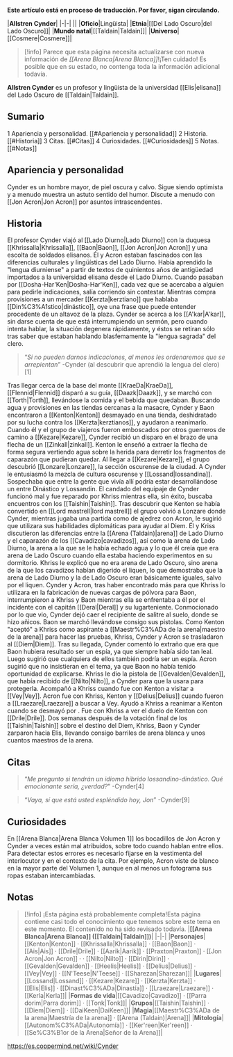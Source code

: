 **Este artículo está en proceso de traducción. Por favor, sigan circulando.**


|**Allstren Cynder**|
|-|-|
||
|**Oficio**|Lingüista|
|**Etnia**|[[Del Lado Oscuro\|del Lado Oscuro]]|
|**Mundo natal**|[[Taldain\|Taldain]]|
|**Universo**|[[Cosmere\|Cosmere]]|

> [!info] Parece que esta página necesita actualizarse con nueva información de *[[Arena Blanca\|Arena Blanca]]*!¡Ten cuidado! Es posible que en su estado, no contenga toda la información adicional todavía.

**Allstren Cynder** es un profesor y lingüista de la universidad [[Elis\|elisana]] del Lado Oscuro de [[Taldain\|Taldain]].

## Sumario

1 Apariencia y personalidad. [[#Apariencia y personalidad]] 
2 Historia. [[#Historia]] 
3 Citas. [[#Citas]] 
4 Curiosidades. [[#Curiosidades]] 
5 Notas. [[#Notas]] 


## Apariencia y personalidad
Cynder es un hombre mayor, de piel oscura y calvo. Sigue siendo optimista y a menudo muestra un astuto sentido del humor. Discute a menudo con [[Jon Acron\|Jon Acron]] por asuntos intrascendentes.

## Historia
El profesor Cynder viajó al [[Lado Diurno\|Lado Diurno]] con la duquesa [[Khrissalla\|Khrissalla]], [[Baon\|Baon]], [[Jon Acron\|Jon Acron]] y una escolta de soldados elisanos. Él y Acron estaban fascinados con las diferencias culturales y lingüísticas del Lado Diurno. Había aprendido la "lengua diurniense" a partir de textos de quinientos años de antigüedad importados a la universidad elisana desde el Lado Diurno. Cuando pasaban por [[Dosha-Har'Ken\|Dosha-Har'Ken]], cada vez que se acercaba a alguien para pedirle indicaciones, salía corriendo sin contestar. Mientras compra provisiones a un mercader [[Kerzta\|kerztiano]] que hablaba [[Din%C3%A1stico\|dinástico]], oye una frase que puede entender procedente de un altavoz de la plaza. Cynder se acerca a los [[A'kar\|A'kar]], sin darse cuenta de que está interrumpiendo un sermón, pero cuando intenta hablar, la situación degenera rápidamente, y éstos se retiran sólo tras saber que estaban hablando blasfemamente la "lengua sagrada" del clero.

>“*Si no pueden darnos indicaciones, al menos les ordenaremos que se arrepientan*”
\-Cynder (al descubrir que aprendió la lengua del clero)[1]

Tras llegar cerca de la base del monte [[KraeDa\|KraeDa]], [[Flennid\|Flennid]] disparó a su guía, [[Daazk\|Daazk]], y se marchó con [[Torth\|Torth]], llevándose la comida y el bebida que quedaban. Buscando agua y provisiones en las tiendas cercanas a la masacre, Cynder y Baon encontraron a [[Kenton\|Kenton]] desmayado en una tienda, deshidratado por su lucha contra los [[Kerzta\|kerztianos]], y ayudaron a reanimarlo. Cuando él y el grupo de viajeros fueron emboscados por otros guerreros de camino a [[Kezare\|Kezare]], Cynder recibió un disparo en el brazo de una flecha de un [[Zinkall\|zinkall]]. Kenton le enseñó a extraer la flecha de forma segura vertiendo agua sobre la herida para derretir los fragmentos de caparazón que pudieran quedar.
Al llegar a [[Kezare\|Kezare]], el grupo descubrió [[Lonzare\|Lonzare]], la sección oscurense de la ciudad. A Cynder le entusiasmó la mezcla de cultura oscurense y [[Lossand\|lossandina]]. Sospechaba que entre la gente que vivía allí podría estar desarrollándose un  entre Dinástico y Lossandin.
El candado del equipaje de Cynder funcionó mal y fue reparado por Khriss mientras ella, sin éxito, buscaba encuentros con los [[Taishin\|Taishin]]. Tras descubrir que Kenton se había convertido en [[Lord mastrell\|lord mastrell]] el grupo volvió a Lonzare donde Cynder, mientras jugaba una partida como de ajedrez con Acron, le sugirió que utilizara sus habilidades diplomáticas para ayudar al Diem.
Él y Kriss discutieron las diferencias entre la [[Arena (Taldain)\|arena]] de Lado Diurno y el caparazón de los [[Cavadizo\|cavadizos]], así como la arena de Lado Diurno, la arena a la que se le había echado agua y lo que él creía que era arena de Lado Oscuro cuando ella estaba haciendo experimentos en su dormitorio. Khriss le explicó que no era arena de Lado Oscuro, sino arena de la que los cavadizos habían digerido el liquen, lo que demostraba que la arena de Lado Diurno y la de Lado Oscuro eran básicamente iguales, salvo por el liquen.
Cynder y Acron, tras haber encontrado más  para que Khriss lo utilizara en la fabricación de nuevas cargas de pólvora para Baon, interrumpieron a Khriss y Baon mientras ella se enfrentaba a él por el incidente con el capitán [[Deral\|Deral]] y su lugarteniente. Conmocionado por lo que vio, Cynder dejó caer el recipiente de salitre al suelo, donde se hizo añicos. Baon se marchó llevándose consigo sus pistolas.
Como Kenton "aceptó" a Khriss como aspirante a [[Maestr%C3%ADa de la arena\|maestro de la arena]] para hacer las pruebas, Khriss, Cynder y Acron se trasladaron al [[Diem\|Diem]]. Tras su llegada, Cynder comentó lo extraño que era que Baon hubiera resultado ser un espía, ya que siempre había sido tan leal. Luego sugirió que cualquiera de ellos también podría ser un espía. Acron sugirió que no insistieran en el tema, ya que Baon no había tenido oportunidad de explicarse. Khriss le dio la pistola de [[Gevalden\|Gevalden]], que había recibido de [[Nilto\|Nilto]], a Cynder para que la usara para protegerla. Acompañó a Khriss cuando fue con Kenton a visitar a [[Vey\|Vey]].
Acron fue con Khriss, Kenton y [[Delius\|Delius]] cuando fueron a [[Lraezare\|Lraezare]] a buscar a Vey. Ayudó a Khriss a reanimar a Kenton cuando se desmayó por .
Fue con Khriss a ver el duelo de Kenton con [[Drile\|Drile]]. Dos semanas después de la votación final de los [[Taishin\|Taishin]] sobre el destino del Diem, Khriss, Baon y Cynder zarparon hacia Elis, llevando consigo barriles de arena blanca y unos cuantos maestros de la arena.

## Citas
>“*Me pregunto si tendrán un idioma híbrido lossandino-dinástico. Qué emocionante sería, ¿verdad?*”
\-Cynder[4]


>“*Vaya, sí que está usted espléndido hoy, Jon*”
\-Cynder[9]


## Curiosidades
En [[Arena Blanca\|Arena Blanca Volumen 1]] los bocadillos de Jon Acron y Cynder a veces están mal atribuidos, sobre todo cuando hablan entre ellos. Para detectar estos errores es necesario fijarse en la vestimenta del interlocutor y en el contexto de la cita. Por ejemplo, Acron viste de blanco en la mayor parte del Volumen 1, aunque en al menos un fotograma sus ropas estaban intercambiadas.
## Notas

> [!info] ¡Esta página está probablemente completa!Esta página contiene casi todo el conocimiento que tenemos sobre este tema en este momento.
El contenido no ha sido revisado todavía.
|**[[Arena Blanca\|Arena Blanca]] ([[Taldain\|Taldain]])**|
|-|-|
|**Personajes**|[[Kenton\|Kenton]] · [[Khrissalla\|Khrissalla]] · [[Baon\|Baon]] · [[Ais\|Ais]] · [[Drile\|Drile]] · [[Aarik\|Aarik]] · [[Praxton\|Praxton]] · [[Jon Acron\|Jon Acron]] ·  · [[Nilto\|Nilto]] · [[Dirin\|Dirin]] · [[Gevalden\|Gevalden]] · [[Heelis\|Heelis]] · [[Delius\|Delius]] · [[Vey\|Vey]] · [[N'Teese\|N'Teese]] · [[Sharezan\|Sharezan]]|
|**Lugares**|[[Lossand\|Lossand]] · [[Kezare\|Kezare]] · [[Kerzta\|Kerzta]] · [[Elis\|Elis]] · [[Dinast%C3%ADa\|Dinastía]] · [[Lraezare\|Lraezare]] · [[Kerla\|Kerla]]|
|**Formas de vida**|[[Cavadizo\|Cavadizo]] · [[Parra dorim\|Parra dorim]] · [[Tonk\|Tonk]]|
|**Grupos**|[[Taishin\|Taishin]] · [[Diem\|Diem]] · [[DaiKeen\|DaiKeen]]|
|**Magia**|[[Maestr%C3%ADa de la arena\|Maestría de la arena]] · [[Arena (Taldain)\|Arena]]|
|**Mitología**|[[Autonom%C3%ADa\|Autonomía]] · [[Ker'reen\|Ker'reen]] · [[Se%C3%B1or de la Arena\|Señor de la Arena]]|



https://es.coppermind.net/wiki/Cynder